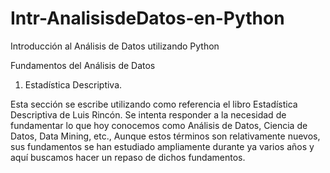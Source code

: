 # Intr-AnalisisdeDatos-en-Python
Introducción al Análisis de Datos utilizando Python

Fundamentos del Análisis de Datos
1. Estadística Descriptiva.
   
Esta sección se escribe utilizando como referencia el libro Estadística Descriptiva de Luis Rincón.
Se intenta responder a la necesidad de fundamentar lo que hoy conocemos como Análisis de Datos, Ciencia de Datos, Data Mining, etc., Aunque estos términos son relativamente nuevos, sus fundamentos se han estudiado ampliamente durante ya varios años y aquí buscamos hacer un repaso de dichos fundamentos.
 
